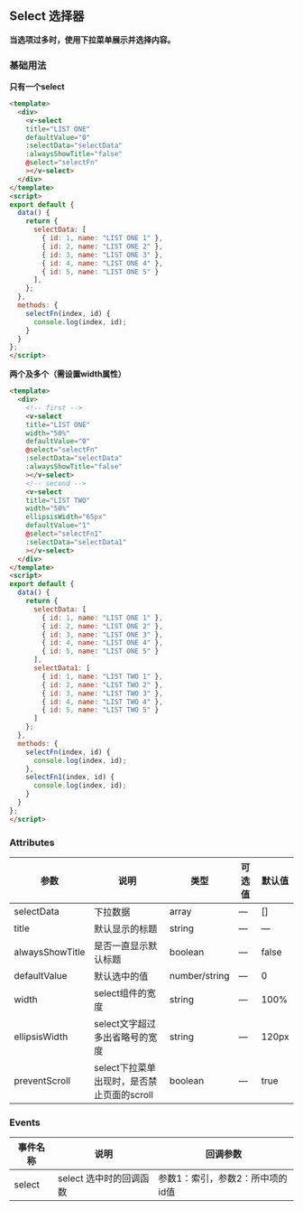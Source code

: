 ## Select 选择器

**当选项过多时，使用下拉菜单展示并选择内容。**

### 基础用法

**只有一个select**

```html
<template>
  <div>
    <v-select
    title="LIST ONE"
    defaultValue="0"
    :selectData="selectData"
    :alwaysShowTitle="false"
    @select="selectFn"
    ></v-select>
  </div>
</template>
<script>
export default {
  data() {
    return {
      selectData: [
        { id: 1, name: "LIST ONE 1" },
        { id: 2, name: "LIST ONE 2" },
        { id: 3, name: "LIST ONE 3" },
        { id: 4, name: "LIST ONE 4" },
        { id: 5, name: "LIST ONE 5" }
      ],
    };
  },
  methods: {
    selectFn(index, id) {
      console.log(index, id);
    }
  }
};
</script>
```

**两个及多个（需设置width属性）**

```html
<template>
  <div>
    <!-- first -->
    <v-select
    title="LIST ONE"
    width="50%"
    defaultValue="0"
    @select="selectFn"
    :selectData="selectData"
    :alwaysShowTitle="false"
    ></v-select>
    <!-- second -->
    <v-select
    title="LIST TWO"
    width="50%"
    ellipsisWidth="65px"
    defaultValue="1"
    @select="selectFn1"
    :selectData="selectData1"
    ></v-select>
  </div>
</template>
<script>
export default {
  data() {
    return {
      selectData: [
        { id: 1, name: "LIST ONE 1" },
        { id: 2, name: "LIST ONE 2" },
        { id: 3, name: "LIST ONE 3" },
        { id: 4, name: "LIST ONE 4" },
        { id: 5, name: "LIST ONE 5" }
      ],
      selectData1: [
        { id: 1, name: "LIST TWO 1" },
        { id: 2, name: "LIST TWO 2" },
        { id: 3, name: "LIST TWO 3" },
        { id: 4, name: "LIST TWO 4" },
        { id: 5, name: "LIST TWO 5" }
      ]
    };
  },
  methods: {
    selectFn(index, id) {
      console.log(index, id);
    },
    selectFn1(index, id) {
      console.log(index, id);
    }
  }
};
</script>
```

### Attributes

| 参数      | 说明    | 类型      | 可选值       | 默认值   |
|---------- |-------- |---------- |-------------  |-------- |
| selectData  | 下拉数据    | array   | — | [] |
| title  | 默认显示的标题    | string   | — | —   |
| alwaysShowTitle  | 是否一直显示默认标题    | boolean   | — | false |
| defaultValue  | 默认选中的值    | number/string   | — | 0 |
| width  | select组件的宽度    | string   | — | 100% |
| ellipsisWidth  | select文字超过多出省略号的宽度    | string   | — | 120px |
| preventScroll  | select下拉菜单出现时，是否禁止页面的scroll    | boolean   | — | true |

### Events
| 事件名称      | 说明    | 回调参数      |
|---------- |-------- |---------- |
| select  | select 选中时的回调函数    | 参数1：索引，参数2：所中项的id值 |
